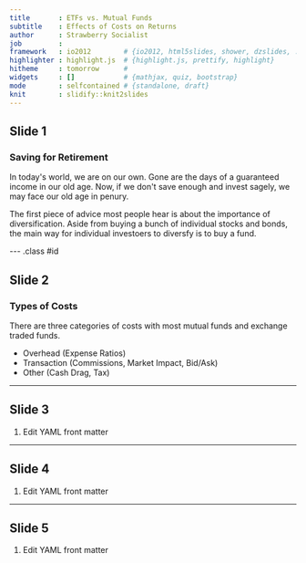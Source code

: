 ```yaml
---
title       : ETFs vs. Mutual Funds
subtitle    : Effects of Costs on Returns
author      : Strawberry Socialist
job         : 
framework   : io2012        # {io2012, html5slides, shower, dzslides, ...}
highlighter : highlight.js  # {highlight.js, prettify, highlight}
hitheme     : tomorrow      # 
widgets     : []            # {mathjax, quiz, bootstrap}
mode        : selfcontained # {standalone, draft}
knit        : slidify::knit2slides
---
```


## Slide 1

### Saving for Retirement 
In today's world, we are on our own. Gone are the days of a guaranteed income in our old age. Now, if we don't save enough and invest sagely, we may face our old age in penury.  

The first piece of advice most people hear is about the importance of diversification. Aside from buying a bunch of individual stocks and bonds, the main way for individual investoers to diversfy is to buy a fund.

--- .class #id 

## Slide 2

### Types of Costs
There are three categories of costs with most mutual funds and exchange traded funds.

* Overhead (Expense Ratios)
* Transaction (Commissions, Market Impact, Bid/Ask)
* Other (Cash Drag, Tax)

---

## Slide 3

1. Edit YAML front matter

---

## Slide 4

1. Edit YAML front matter

---

## Slide 5

1. Edit YAML front matter
